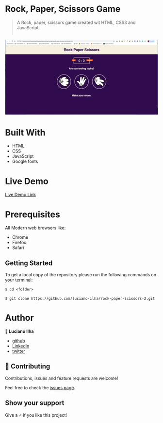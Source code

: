 # Rock, Paper, Scissors Game

> A Rock, paper, scissors game created wit HTML, CSS3 and JavaScript.</br></br>

![Screenshot](images/screenshot.png)


# Built With #

- HTML
- CSS
- JavaScript
- Google fonts


# Live Demo #
[Live Demo Link](https://rawcdn.githack.com/luciano-ilha/rock-paper-scissors-2/6dd653a69169b23a95e36609a20abd5b04aee5a3/index.html)


 # Prerequisites #
 All Modern web browsers like:
- Chrome 
- Firefox
- Safari


## Getting Started

To get a local copy of the repository please run the following commands on your terminal:

```
$ cd <folder>
```

```
$ git clone https://github.com/luciano-ilha/rock-paper-scissors-2.git
```



 # Author # 


**👤 Luciano Ilha**
 - [github](https://github.com/luciano-ilha)
 - [LinkedIn](https://www.linkedin.com/in/luciano-ilha-carbonell-188115a0/)
 - [twitter](https://twitter.com/CarbonellIlha)   


## 🤝 Contributing

Contributions, issues and feature requests are welcome!

Feel free to check the [issues page](https://github.com/luciano-ilha/rock-paper-scissors-2/issues).

## Show your support

Give a ⭐️ if you like this project!
